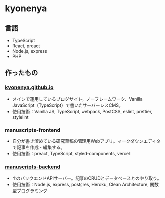 # kyonenya

## 言語

- TypeScript
- React, preact
- Node.js, express
- PHP

## 作ったもの

### [kyonenya.github.io](https://github.com/kyonenya/kyonenya.github.io)

- メインで運用しているブログサイト。ノーフレームワーク、Vanilla JavaScript（TypeScript）で書いたサーバーレスCMS。
- 使用技術：Vanilla JS, TypeScript, webpack, PostCSS, eslint, prettier, stylelint

### [manuscripts-frontend](https://github.com/kyonenya/manuscripts-frontend)

- 自分が書き溜めている研究草稿の管理用Webアプリ。マークダウンエディタで記事を作成・編集する。
- 使用技術：preact, TypeScript, styled-components, vercel

### [manuscripts-backend](https://github.com/kyonenya/manuscripts-backend)

- ↑のバックエンドAPIサーバー。記事のCRUDとデータベースとのやり取り。
- 使用技術：Node.js, express, postgres, Heroku, Clean Architecture, 関数型プログラミング

<!--
**kyonenya/kyonenya** is a ✨ _special_ ✨ repository because its `README.md` (this file) appears on your GitHub profile.

Here are some ideas to get you started:

- 🔭 I’m currently working on ...
- 🌱 I’m currently learning ...
- 👯 I’m looking to collaborate on ...
- 🤔 I’m looking for help with ...
- 💬 Ask me about ...
- 📫 How to reach me: ...
- 😄 Pronouns: ...
- ⚡ Fun fact: ...
-->
